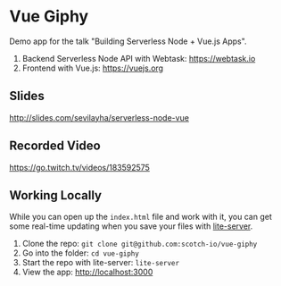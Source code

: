 # Vue Giphy

Demo app for the talk "Building Serverless Node + Vue.js Apps".

1. Backend Serverless Node API with Webtask: <https://webtask.io>
2. Frontend with Vue.js: <https://vuejs.org>

## Slides

http://slides.com/sevilayha/serverless-node-vue

## Recorded Video

https://go.twitch.tv/videos/183592575

## Working Locally

While you can open up the `index.html` file and work with it, you can get some real-time updating when you save your files with [lite-server](https://scotch.io/bar-talk/a-fast-and-convenient-development-server-with-lite-server).

1. Clone the repo: `git clone git@github.com:scotch-io/vue-giphy`
2. Go into the folder: `cd vue-giphy`
3. Start the repo with lite-server: `lite-server`
4. View the app: <http://localhost:3000>
